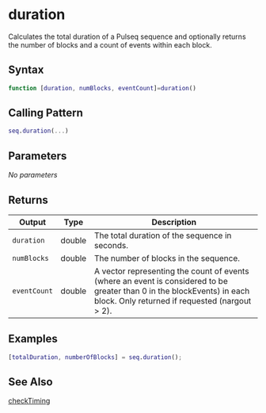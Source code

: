 # duration

Calculates the total duration of a Pulseq sequence and optionally returns the number of blocks and a count of events within each block.

## Syntax

```matlab
function [duration, numBlocks, eventCount]=duration()
```

## Calling Pattern

```matlab
seq.duration(...)
```

## Parameters

*No parameters*

## Returns

| Output | Type | Description |
|--------|------|-------------|
| `duration` | double | The total duration of the sequence in seconds. |
| `numBlocks` | double | The number of blocks in the sequence. |
| `eventCount` | double | A vector representing the count of events (where an event is considered to be greater than 0 in the blockEvents) in each block. Only returned if requested (nargout > 2). |

## Examples

```matlab
[totalDuration, numberOfBlocks] = seq.duration();
```

## See Also

[checkTiming](checkTiming.md)
